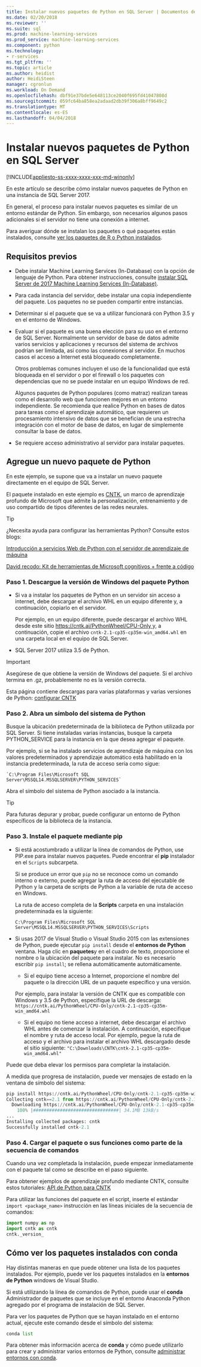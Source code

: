 ```yaml
---
title: Instalar nuevos paquetes de Python en SQL Server | Documentos de Microsoft
ms.date: 02/20/2018
ms.reviewer: ''
ms.suite: sql
ms.prod: machine-learning-services
ms.prod_service: machine-learning-services
ms.component: python
ms.technology:
- r-services
ms.tgt_pltfrm: ''
ms.topic: article
ms.author: heidist
author: HeidiSteen
manager: cgronlun
ms.workload: On Demand
ms.openlocfilehash: dbf91e37bde5e648113ce2040f695fd41047808d
ms.sourcegitcommit: 059fc64ba858ea2adaad2db39f306a8bff9649c2
ms.translationtype: MT
ms.contentlocale: es-ES
ms.lasthandoff: 04/04/2018
---
```

# <a name="install-new-python-packages-on-sql-server"></a>Instalar nuevos paquetes de Python en SQL Server
[!INCLUDE[appliesto-ss-xxxx-xxxx-xxx-md-winonly](../../includes/appliesto-ss-xxxx-xxxx-xxx-md-winonly.md)]

En este artículo se describe cómo instalar nuevos paquetes de Python en una instancia de SQL Server 2017.

En general, el proceso para instalar nuevos paquetes es similar de un entorno estándar de Python. Sin embargo, son necesarios algunos pasos adicionales si el servidor no tiene una conexión a internet.

Para averiguar dónde se instalan los paquetes o qué paquetes están instalados, consulte [ver los paquetes de R o Python instalados](../r/determine-which-packages-are-installed-on-sql-server.md).

## <a name="prerequisites"></a>Requisitos previos

+ Debe instalar Machine Learning Services (In-Database) con la opción de lenguaje de Python. Para obtener instrucciones, consulte [instalar SQL Server de 2017 Machine Learning Services (In-Database)](../install/sql-machine-learning-services-windows-install.md).

+ Para cada instancia del servidor, debe instalar una copia independiente del paquete. Los paquetes no se pueden compartir entre instancias.

+ Determinar si el paquete que se va a utilizar funcionará con Python 3.5 y en el entorno de Windows. 

+ Evaluar si el paquete es una buena elección para su uso en el entorno de SQL Server. Normalmente un servidor de base de datos admite varios servicios y aplicaciones y recursos del sistema de archivos podrían ser limitada, así como las conexiones al servidor. En muchos casos el acceso a Internet está bloqueado completamente.

    Otros problemas comunes incluyen el uso de la funcionalidad que está bloqueada en el servidor o por el firewall o los paquetes con dependencias que no se puede instalar en un equipo Windows de red. 

    Algunos paquetes de Python populares (como matraz) realizan tareas como el desarrollo web que funcionen mejores en un entorno independiente. Se recomienda que realice Python en bases de datos para tareas como el aprendizaje automático, que requieren un procesamiento intensivo de datos que se benefician de una estrecha integración con el motor de base de datos, en lugar de simplemente consultar la base de datos.

+ Se requiere acceso administrativo al servidor para instalar paquetes.

## <a name="add-a-new-python-package"></a>Agregue un nuevo paquete de Python

En este ejemplo, se supone que va a instalar un nuevo paquete directamente en el equipo de SQL Server.

El paquete instalado en este ejemplo es [CNTK](https://docs.microsoft.com/cognitive-toolkit/), un marco de aprendizaje profundo de Microsoft que admite la personalización, entrenamiento y de uso compartido de tipos diferentes de las redes neurales.

> [!TIP]
> ¿Necesita ayuda para configurar las herramientas Python? Consulte estos blogs:
> 
> [Introducción a servicios Web de Python con el servidor de aprendizaje de máquina](https://blogs.msdn.microsoft.com/mlserver/2017/12/13/getting-started-with-python-web-services-using-machine-learning-server/)
> 
> [David recodo: Kit de herramientas de Microsoft cognitivos + frente a código](http://dacrook.com/cntk-vs-code-awesome/)

### <a name="step-1-download-the-windows-version-of-the-python-package"></a>Paso 1. Descargue la versión de Windows del paquete Python

+ Si va a instalar los paquetes de Python en un servidor sin acceso a internet, debe descargar el archivo WHL en un equipo diferente y, a continuación, copiarlo en el servidor.

    Por ejemplo, en un equipo diferente, puede descargar el archivo WHL desde este sitio [ https://cntk.ai/PythonWheel/CPU-Only ](https://cntk.ai/PythonWheel/CPU-Only/cntk-2.1-cp35-cp35m-win_amd64.whl)y, a continuación, copie el archivo `cntk-2.1-cp35-cp35m-win_amd64.whl` en una carpeta local en el equipo de SQL Server.

+ SQL Server 2017 utiliza 3.5 de Python. 

> [!IMPORTANT]
> Asegúrese de que obtiene la versión de Windows del paquete. Si el archivo termina en .gz, probablemente no es la versión correcta.

Esta página contiene descargas para varias plataformas y varias versiones de Python: [configurar CNTK](https://docs.microsoft.com/cognitive-toolkit/Setup-CNTK-on-your-machine)

### <a name="step-2-open-a-python-command-prompt"></a>Paso 2. Abra un símbolo del sistema de Python

Busque la ubicación predeterminada de la biblioteca de Python utilizada por SQL Server. Si tiene instaladas varias instancias, busque la carpeta PYTHON_SERVICE para la instancia en la que desea agregar el paquete.

Por ejemplo, si se ha instalado servicios de aprendizaje de máquina con los valores predeterminados y aprendizaje automático está habilitado en la instancia predeterminada, la ruta de acceso sería como sigue:

    `C:\Program Files\Microsoft SQL Server\MSSQL14.MSSQLSERVER\PYTHON_SERVICES`

Abra el símbolo del sistema de Python asociado a la instancia.

> [!TIP]
> Para futuras depurar y probar, puede configurar un entorno de Python específicos de la biblioteca de la instancia.

### <a name="step-3-install-the-package-using-pip"></a>Paso 3. Instale el paquete mediante pip

+ Si está acostumbrado a utilizar la línea de comandos de Python, use PIP.exe para instalar nuevos paquetes. Puede encontrar el **pip** instalador en el `Scripts` subcarpeta. 

    Si se produce un error que `pip` no se reconoce como un comando interno o externo, puede agregar la ruta de acceso del ejecutable de Python y la carpeta de scripts de Python a la variable de ruta de acceso en Windows.

    La ruta de acceso completa de la **Scripts** carpeta en una instalación predeterminada es la siguiente:

    `C:\Program Files\Microsoft SQL Server\MSSQL14.MSSQLSERVER\PYTHON_SERVICES\Scripts`

+ Si usas 2017 de Visual Studio o Visual Studio 2015 con las extensiones de Python, puede ejecutar `pip install` desde el **entornos de Python** ventana. Haga clic en **paquetes**y en el cuadro de texto, proporcione el nombre o la ubicación del paquete para instalar. No es necesario escribir `pip install`; se rellena automáticamente automáticamente. 

    - Si el equipo tiene acceso a Internet, proporcione el nombre del paquete o la dirección URL de un paquete específico y una versión. 
    
    Por ejemplo, para instalar la versión de CNTK que es compatible con Windows y 3.5 de Python, especifique la URL de descarga: `https://cntk.ai/PythonWheel/CPU-Only/cntk-2.1-cp35-cp35m-win_amd64.whl`

    - Si el equipo no tiene acceso a internet, debe descargar el archivo WHL antes de comenzar la instalación. A continuación, especifique el nombre y ruta de acceso local. Por ejemplo, pegue la ruta de acceso y el archivo para instalar el archivo WHL descargado desde el sitio siguiente: `"C:\Downloads\CNTK\cntk-2.1-cp35-cp35m-win_amd64.whl"`

Puede que deba elevar los permisos para completar la instalación.

A medida que progresa de instalación, puede ver mensajes de estado en la ventana de símbolo del sistema:

```python
pip install https://cntk.ai/PythonWheel/CPU-Only/cntk-2.1-cp35-cp35m-win_amd64.whl
Collecting cntk==2.1 from https://cntk.ai/PythonWheel/CPU-Only/cntk-2.1-cp35-cp35m-win_amd64.whl
  Downloading https://cntk.ai/PythonWheel/CPU-Only/cntk-2.1-cp35-cp35m-win_amd64.whl (34.1MB)
    100% |################################| 34.1MB 13kB/s
...
Installing collected packages: cntk
Successfully installed cntk-2.1
```


### <a name="step-4-load-the-package-or-its-functions-as-part-of-your-script"></a>Paso 4. Cargar el paquete o sus funciones como parte de la secuencia de comandos

Cuando una vez completada la instalación, puede empezar inmediatamente con el paquete tal como se describe en el paso siguiente.

Para obtener ejemplos de aprendizaje profundo mediante CNTK, consulte estos tutoriales: [API de Python para CNTK](https://cntk.ai/pythondocs/tutorials.html)

Para utilizar las funciones del paquete en el script, inserte el estándar `import <package_name>` instrucción en las líneas iniciales de la secuencia de comandos:

```python
import numpy as np
import cntk as cntk
cntk._version_
```

##  <a name="how-to-view-installed-packages-using-conda"></a>Cómo ver los paquetes instalados con conda

Hay distintas maneras en que puede obtener una lista de los paquetes instalados. Por ejemplo, puede ver los paquetes instalados en la **entornos de Python** windows de Visual Studio.

Si está utilizando la línea de comandos de Python, puede usar el **conda** Administrador de paquetes que se incluye en el entorno Anaconda Python agregado por el programa de instalación de SQL Server.

Para ver los paquetes de Python que se hayan instalado en el entorno actual, ejecute este comando desde el símbolo del sistema:

```python
conda list
```

Para obtener más información acerca de **conda** y cómo puede utilizarlo para crear y administrar varios entornos de Python, consulte [administrar entornos con conda](https://conda.io/docs/user-guide/tasks/manage-environments.html).
